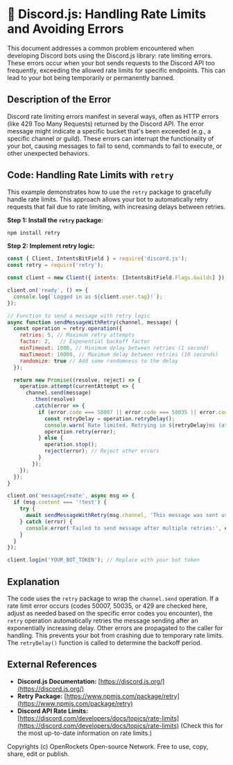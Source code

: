 # 🐞 Discord.js: Handling Rate Limits and Avoiding Errors


This document addresses a common problem encountered when developing Discord bots using the Discord.js library: rate limiting errors.  These errors occur when your bot sends requests to the Discord API too frequently, exceeding the allowed rate limits for specific endpoints.  This can lead to your bot being temporarily or permanently banned.

## Description of the Error

Discord rate limiting errors manifest in several ways, often as HTTP errors (like 429 Too Many Requests) returned by the Discord API.  The error message might indicate a specific bucket that's been exceeded (e.g., a specific channel or guild).  These errors can interrupt the functionality of your bot, causing messages to fail to send, commands to fail to execute, or other unexpected behaviors.


## Code: Handling Rate Limits with `retry`

This example demonstrates how to use the `retry` package to gracefully handle rate limits.  This approach allows your bot to automatically retry requests that fail due to rate limiting, with increasing delays between retries.

**Step 1: Install the `retry` package:**

```bash
npm install retry
```

**Step 2: Implement retry logic:**

```javascript
const { Client, IntentsBitField } = require('discord.js');
const retry = require('retry');

const client = new Client({ intents: [IntentsBitField.Flags.Guilds] });

client.on('ready', () => {
  console.log(`Logged in as ${client.user.tag}!`);
});

// Function to send a message with retry logic
async function sendMessageWithRetry(channel, message) {
  const operation = retry.operation({
    retries: 5, // Maximum retry attempts
    factor: 2,   // Exponential backoff factor
    minTimeout: 1000, // Minimum delay between retries (1 second)
    maxTimeout: 10000, // Maximum delay between retries (10 seconds)
    randomize: true // Add some randomness to the delay
  });

  return new Promise((resolve, reject) => {
    operation.attempt(currentAttempt => {
      channel.send(message)
        .then(resolve)
        .catch(error => {
          if (error.code === 50007 || error.code === 50035 || error.code === 429) { // Rate limit errors codes
            const retryDelay = operation.retryDelay();
            console.warn(`Rate limited. Retrying in ${retryDelay}ms (attempt ${currentAttempt + 1} of ${operation.attempts})`);
            operation.retry(error);
          } else {
            operation.stop();
            reject(error); // Reject other errors
          }
        });
    });
  });
}

client.on('messageCreate', async msg => {
  if (msg.content === '!test') {
    try {
      await sendMessageWithRetry(msg.channel, 'This message was sent using retry logic!');
    } catch (error) {
      console.error('Failed to send message after multiple retries:', error);
    }
  }
});

client.login('YOUR_BOT_TOKEN'); // Replace with your bot token
```


## Explanation

The code uses the `retry` package to wrap the `channel.send` operation.  If a rate limit error occurs (codes 50007, 50035, or 429 are checked here, adjust as needed based on the specific error codes you encounter), the `retry` operation automatically retries the message sending after an exponentially increasing delay.  Other errors are propagated to the caller for handling.  This prevents your bot from crashing due to temporary rate limits. The `retryDelay()` function is called to determine the backoff period.


## External References

* **Discord.js Documentation:** [https://discord.js.org/](https://discord.js.org/)
* **Retry Package:** [https://www.npmjs.com/package/retry](https://www.npmjs.com/package/retry)
* **Discord API Rate Limits:** [https://discord.com/developers/docs/topics/rate-limits](https://discord.com/developers/docs/topics/rate-limits)  (Check this for the most up-to-date information on rate limits.)


Copyrights (c) OpenRockets Open-source Network. Free to use, copy, share, edit or publish.

